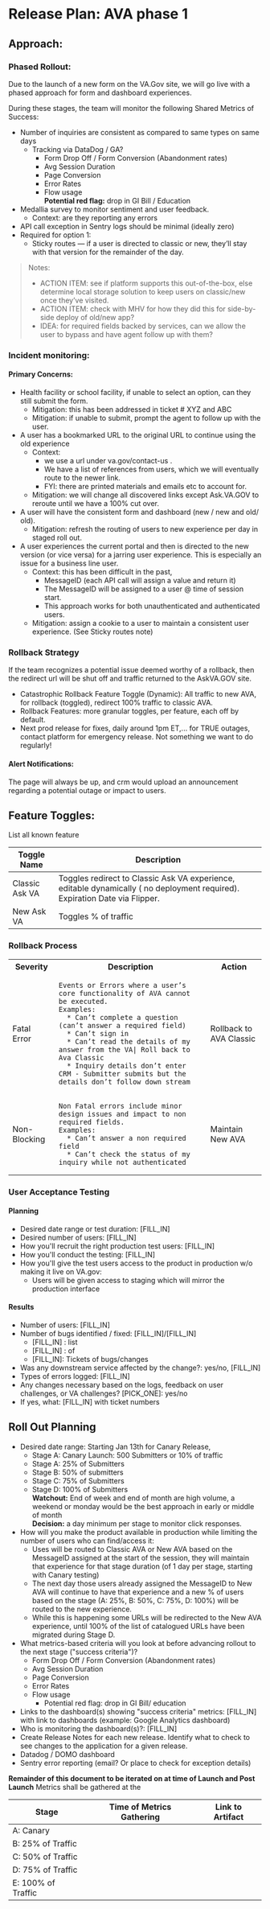 # Release Plan: AVA phase 1

## Approach: 

### Phased Rollout: 

Due to the launch of a new form on the VA.Gov site, we will go live with a phased approach for form and dashboard experiences.

During these stages, the team will monitor the following Shared Metrics of Success:

* Number of inquiries are consistent as compared to same types on same days
  * Tracking via DataDog / GA?
    * Form Drop Off / Form Conversion (Abandonment rates)
    * Avg Session Duration 
    * Page Conversion
    * Error Rates
    * Flow usage\
      **Potential red flag:** drop in GI Bill / Education
* Medallia survey to monitor sentiment and user feedback.
  * Context: are they reporting any errors
* API call exception in Sentry logs should be minimal (ideally zero)
* Required for option 1: 
  * Sticky routes — if a user is directed to classic or new, they’ll stay with that version for the remainder of the day.

> Notes:
> * ACTION ITEM: see if platform supports this out-of-the-box, else determine local storage solution to keep users on classic/new once they’ve visited.
> * ACTION ITEM: check with MHV for how they did this for side-by-side deploy of old/new app?
> * IDEA: for required fields backed by services, can we allow the user to bypass and have agent follow up with them?

### Incident monitoring:

#### Primary Concerns:

* Health facility or school facility, if unable to select an option, can they still submit the form.  
  * Mitigation: this has been addressed in ticket # XYZ and ABC 
  * Mitigation: if unable to submit, prompt the agent to follow up with the user. 
* A user has a bookmarked URL to the original URL to continue using the old experience
  * Context: 
    * we use a url under va.gov/contact-us .
    * We have a list of references from users, which we will eventually route to the newer link.
    * FYI: there are printed materials and emails etc to account for.
  * Mitigation: we will change all discovered links except Ask.VA.GOV to reroute until we have a 100% cut over.  
* A user will have the consistent form and dashboard (new / new and old/ old).
  * Mitigation: refresh the routing of users to new experience per day in staged roll out.  
* A user experiences the current portal and then is directed to the new version (or vice versa) for a jarring user experience. This is especially an issue for a business line user.
  * Context: this has been difficult in the past,
    * MessageID (each API call will assign a value and return it)
    * The MessageID will be assigned to a user @ time of session start.
    * This approach works for both unauthenticated and authenticated users.
  * Mitigation: assign a cookie to a user to maintain a consistent user experience. (See Sticky routes note)

### Rollback Strategy

If the team recognizes a potential issue deemed worthy of a rollback, then the redirect url will be shut off and traffic returned to the AskVA.GOV site. 

* Catastrophic Rollback Feature Toggle (Dynamic): All traffic to new AVA, for rollback (toggled), redirect 100% traffic to classic AVA.
* Rollback Features: more granular toggles, per feature, each off by default.
* Next prod release for fixes, daily around 1pm ET,... for TRUE outages, contact platform for emergency release. Not something we want to do regularly!

#### Alert Notifications: 

The page will always be up, and crm would upload an announcement regarding a potential outage or impact to users. 

## Feature Toggles:

List all known feature 

| Toggle Name | Description |
| ----------- | ----------- |
| Classic Ask VA | Toggles redirect to Classic Ask VA experience, editable dynamically ( no deployment required). Expiration Date via Flipper. |
| New Ask VA | Toggles % of traffic |


### Rollback Process

<table>
  <tr><th>Severity</th><th>Description</th><th>Action</th></tr>
  <tr><td>Fatal Error</td><td>
    
```
Events or Errors where a user’s core functionality of AVA cannot be executed.
Examples:
  * Can’t complete a question (can’t answer a required field)
  * Can’t sign in
  * Can’t read the details of my answer from the VA| Roll back to Ava Classic
  * Inquiry details don’t enter CRM - Submitter submits but the details don’t follow down stream 

```

  </td><td>Rollback to AVA Classic</td></tr>
  <tr><td>Non-Blocking</td><td>

```
Non Fatal errors include minor design issues and impact to non required fields.
Examples:
  * Can’t answer a non required field
  * Can’t check the status of my inquiry while not authenticated
``` 

  </td><td>Maintain New AVA</td></tr>
</table>

### User Acceptance Testing

#### Planning

* Desired date range or test duration: [FILL_IN]
* Desired number of users: [FILL_IN]
* How you'll recruit the right production test users: [FILL_IN]
* How you'll conduct the testing: [FILL_IN]
* How you'll give the test users access to the product in production w/o making it live on VA.gov:
  * Users will be given access to staging which will mirror the production interface

#### Results

* Number of users: [FILL_IN]
* Number of bugs identified / fixed: [FILL_IN]/[FILL_IN]
  * [FILL_IN] : list
  * [FILL_IN] : of
  * [FILL_IN]: Tickets of bugs/changes
* Was any downstream service affected by the change?: yes/no, [FILL_IN]
* Types of errors logged: [FILL_IN]
* Any changes necessary based on the logs, feedback on user challenges, or VA challenges? [PICK_ONE]: yes/no
* If yes, what: [FILL_IN] with ticket numbers

## Roll Out Planning

* Desired date range: Starting Jan 13th for Canary Release,
  * Stage A: Canary Launch: 500 Submitters or 10% of traffic
  * Stage A: 25% of Submitters 
  * Stage B: 50% of submitters 
  * Stage C: 75% of Submitters
  * Stage D: 100% of Submitters\
**Watchout:** End of week and end of month are high volume, a weekend or monday would be the best approach in early or middle of month\
**Decision:** a day minimum per stage to monitor click responses.
* How will you make the product available in production while limiting the number of users who can find/access it: 
  * Uses will be routed to Classic AVA or New AVA based on the MessageID assigned at the start of the session, they will maintain that experience for that stage duration (of 1 day per stage, starting with Canary testing) 
  * The next day those users already assigned the MessageID to New AVA will continue to have that experience and a new % of users based on the stage (A: 25%, B: 50%, C: 75%, D: 100%)  will be routed to the new experience. 
  * While this is happening some URLs will be redirected to the New AVA experience, until 100% of the list of catalogued URLs have been migrated during Stage D. 
* What metrics-based criteria will you look at before advancing rollout to the next stage ("success criteria")?
  * Form Drop Off / Form Conversion (Abandonment rates)
  * Avg Session Duration 
  * Page Conversion
  * Error Rates
  * Flow usage
    * Potential red flag: drop in GI Bill/ education
* Links to the dashboard(s) showing "success criteria" metrics: [FILL_IN] with link to dashboards (example: Google Analytics dashboard)
* Who is monitoring the dashboard(s)?: [FILL_IN]
* Create Release Notes for each new release. Identify what to check to see changes to the application for a given release.
* Datadog / DOMO dashboard 
* Sentry error reporting (email? Or place to check for exception details)

**Remainder of this document to be iterated on at time of Launch and Post Launch** Metrics shall be gathered at the 

| Stage | Time of Metrics Gathering | Link to Artifact |
| ----- | ------------------------- | ---------------- |
| A: Canary | |
| B: 25% of Traffic | |
| C: 50% of Traffic | |
| D: 75% of Traffic | |
| E: 100% of Traffic | |
